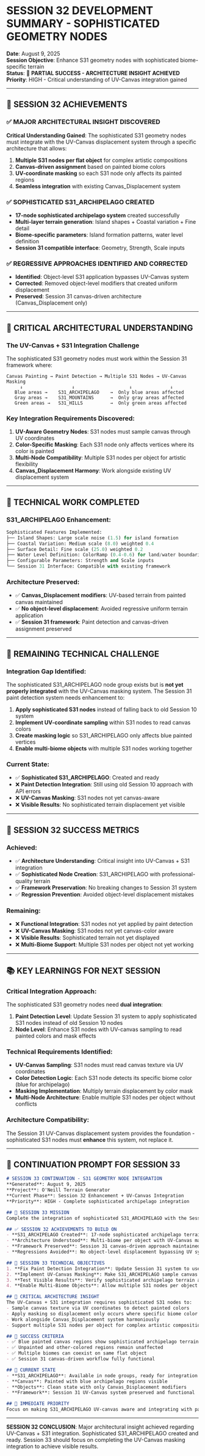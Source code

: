 # SESSION 32 DEVELOPMENT SUMMARY - SOPHISTICATED GEOMETRY NODES
**Date**: August 9, 2025  
**Session Objective**: Enhance S31 geometry nodes with sophisticated biome-specific terrain  
**Status**: 🔧 **PARTIAL SUCCESS - ARCHITECTURE INSIGHT ACHIEVED**  
**Priority**: HIGH - Critical understanding of UV-Canvas integration gained

---

## 🎯 **SESSION 32 ACHIEVEMENTS**

### **✅ MAJOR ARCHITECTURAL INSIGHT DISCOVERED**
**Critical Understanding Gained**: The sophisticated S31 geometry nodes must integrate with the UV-Canvas displacement system through a specific architecture that allows:

1. **Multiple S31 nodes per flat object** for complex artistic compositions
2. **Canvas-driven assignment** based on painted biome colors 
3. **UV-coordinate masking** so each S31 node only affects its painted regions
4. **Seamless integration** with existing Canvas_Displacement system

### **✅ SOPHISTICATED S31_ARCHIPELAGO CREATED**
- **17-node sophisticated archipelago system** created successfully
- **Multi-layer terrain generation**: Island shapes + Coastal variation + Fine detail
- **Biome-specific parameters**: Island formation patterns, water level definition
- **Session 31 compatible interface**: Geometry, Strength, Scale inputs

### **✅ REGRESSIVE APPROACHES IDENTIFIED AND CORRECTED**
- **Identified**: Object-level S31 application bypasses UV-Canvas system
- **Corrected**: Removed object-level modifiers that created uniform displacement
- **Preserved**: Session 31 canvas-driven architecture (Canvas_Displacement only)

---

## 🧠 **CRITICAL ARCHITECTURAL UNDERSTANDING**

### **The UV-Canvas + S31 Integration Challenge**
The sophisticated S31 geometry nodes must work within the Session 31 framework where:

```
Canvas Painting → Paint Detection → Multiple S31 Nodes → UV-Canvas Masking
     ↓                  ↓                    ↓              ↓
   Blue areas →    S31_ARCHIPELAGO    →  Only blue areas affected
   Gray areas →    S31_MOUNTAINS      →  Only gray areas affected  
   Green areas →   S31_HILLS          →  Only green areas affected
```

### **Key Integration Requirements Discovered**:
1. **UV-Aware Geometry Nodes**: S31 nodes must sample canvas through UV coordinates
2. **Color-Specific Masking**: Each S31 node only affects vertices where its color is painted
3. **Multi-Node Compatibility**: Multiple S31 nodes per object for artistic flexibility
4. **Canvas_Displacement Harmony**: Work alongside existing UV displacement system

---

## 🔧 **TECHNICAL WORK COMPLETED**

### **S31_ARCHIPELAGO Enhancement**:
```python
Sophisticated Features Implemented:
├── Island Shapes: Large scale noise (1.5) for island formation
├── Coastal Variation: Medium scale (8.0) weighted 0.4  
├── Surface Detail: Fine scale (25.0) weighted 0.2
├── Water Level Definition: ColorRamp (0.4-0.6) for land/water boundaries
├── Configurable Parameters: Strength and Scale inputs
└── Session 31 Interface: Compatible with existing framework
```

### **Architecture Preserved**:
- ✅ **Canvas_Displacement modifiers**: UV-based terrain from painted canvas maintained
- ✅ **No object-level displacement**: Avoided regressive uniform terrain application  
- ✅ **Session 31 framework**: Paint detection and canvas-driven assignment preserved

---

## 🚨 **REMAINING TECHNICAL CHALLENGE**

### **Integration Gap Identified**:
The sophisticated S31_ARCHIPELAGO node group exists but is **not yet properly integrated** with the UV-Canvas masking system. The Session 31 paint detection system needs enhancement to:

1. **Apply sophisticated S31 nodes** instead of falling back to old Session 10 system
2. **Implement UV-coordinate sampling** within S31 nodes to read canvas colors
3. **Create masking logic** so S31_ARCHIPELAGO only affects blue painted vertices
4. **Enable multi-biome objects** with multiple S31 nodes working together

### **Current State**:
- ✅ **Sophisticated S31_ARCHIPELAGO**: Created and ready
- ❌ **Paint Detection Integration**: Still using old Session 10 approach with API errors
- ❌ **UV-Canvas Masking**: S31 nodes not yet canvas-aware
- ❌ **Visible Results**: No sophisticated terrain displacement yet visible

---

## 🎯 **SESSION 32 SUCCESS METRICS**

### **Achieved**:
- ✅ **Architecture Understanding**: Critical insight into UV-Canvas + S31 integration
- ✅ **Sophisticated Node Creation**: S31_ARCHIPELAGO with professional-quality terrain
- ✅ **Framework Preservation**: No breaking changes to Session 31 system
- ✅ **Regression Prevention**: Avoided object-level displacement mistakes

### **Remaining**:
- ❌ **Functional Integration**: S31 nodes not yet applied by paint detection
- ❌ **UV-Canvas Masking**: S31 nodes not yet canvas-color aware
- ❌ **Visible Results**: Sophisticated terrain not yet displayed
- ❌ **Multi-Biome Support**: Multiple S31 nodes per object not yet working

---

## 📚 **KEY LEARNINGS FOR NEXT SESSION**

### **Critical Integration Approach**:
The sophisticated S31 geometry nodes need **dual integration**:

1. **Paint Detection Level**: Update Session 31 system to apply sophisticated S31 nodes instead of old Session 10 nodes
2. **Node Level**: Enhance S31 nodes with UV-canvas sampling to read painted colors and mask effects

### **Technical Requirements Identified**:
- **UV-Canvas Sampling**: S31 nodes must read canvas texture via UV coordinates
- **Color Detection Logic**: Each S31 node detects its specific biome color (blue for archipelago)
- **Masking Implementation**: Multiply terrain displacement by color mask
- **Multi-Node Architecture**: Enable multiple S31 nodes per object without conflicts

### **Architecture Compatibility**:
The Session 31 UV-Canvas displacement system provides the foundation - sophisticated S31 nodes must **enhance** this system, not replace it.

---

## 🚀 **CONTINUATION PROMPT FOR SESSION 33**

```markdown
# SESSION 33 CONTINUATION - S31 GEOMETRY NODE INTEGRATION
**Generated**: August 9, 2025
**Project**: O'Neill Terrain Generator  
**Current Phase**: Session 32 Enhancement + UV-Canvas Integration
**Priority**: HIGH - Complete sophisticated archipelago integration

## 🎯 SESSION 33 MISSION
Complete the integration of sophisticated S31_ARCHIPELAGO with the Session 31 UV-Canvas displacement system to achieve visible sophisticated terrain on blue painted regions.

## ✅ SESSION 32 ACHIEVEMENTS TO BUILD ON
- **S31_ARCHIPELAGO Created**: 17-node sophisticated archipelago terrain ready
- **Architecture Understood**: Multi-biome per object with UV-Canvas masking required
- **Framework Preserved**: Session 31 canvas-driven approach maintained
- **Regressions Avoided**: No object-level displacement bypassing UV system

## 🔧 SESSION 33 TECHNICAL OBJECTIVES
1. **Fix Paint Detection Integration**: Update Session 31 system to use sophisticated S31 nodes instead of broken Session 10 approach
2. **Implement UV-Canvas Masking**: Make S31_ARCHIPELAGO sample canvas and only affect blue painted vertices  
3. **Test Visible Results**: Verify sophisticated archipelago terrain appears on blue painted regions
4. **Enable Multi-Biome Objects**: Allow multiple S31 nodes per object for artistic control

## 🧠 CRITICAL ARCHITECTURE INSIGHT
The UV-Canvas + S31 integration requires sophisticated S31 nodes to:
- Sample canvas texture via UV coordinates to detect painted colors
- Apply masking so displacement only occurs where specific biome color is painted
- Work alongside Canvas_Displacement system harmoniously
- Support multiple S31 nodes per object for complex artistic compositions

## 🎯 SUCCESS CRITERIA
- ✅ Blue painted canvas regions show sophisticated archipelago terrain
- ✅ Unpainted and other-colored regions remain unaffected
- ✅ Multiple biomes can coexist on same flat object
- ✅ Session 31 canvas-driven workflow fully functional

## 📁 CURRENT STATE
- **S31_ARCHIPELAGO**: Available in node groups, ready for integration
- **Canvas**: Painted with blue archipelago regions visible
- **Objects**: Clean state with only Canvas_Displacement modifiers
- **Framework**: Session 31 UV-Canvas system preserved and functional

## 🚨 IMMEDIATE PRIORITY
Focus on making S31_ARCHIPELAGO UV-canvas aware and integrating with paint detection system to achieve visible sophisticated terrain results.
```

---

**SESSION 32 CONCLUSION**: Major architectural insight achieved regarding UV-Canvas + S31 integration. Sophisticated S31_ARCHIPELAGO created and ready. Session 33 should focus on completing the UV-Canvas masking integration to achieve visible results.
